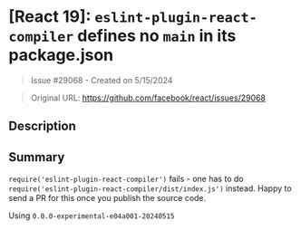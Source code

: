 # [React 19]: `eslint-plugin-react-compiler` defines no `main` in its package.json

> Issue #29068 - Created on 5/15/2024

> Original URL: https://github.com/facebook/react/issues/29068

## Description

## Summary

<!--
  Please provide a CodeSandbox (https://codesandbox.io/s/new), a link to a
  repository on GitHub, or provide a minimal code example that reproduces the
  problem. You may provide a screenshot of the application if you think it is
  relevant to your bug report. Here are some tips for providing a minimal
  example: https://stackoverflow.com/help/mcve.
-->

`require('eslint-plugin-react-compiler')` fails - one has to do `require('eslint-plugin-react-compiler/dist/index.js')` instead. Happy to send a PR for this once you publish the source code.

Using `0.0.0-experimental-e04a001-20240515`
